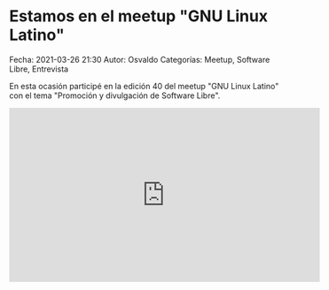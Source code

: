 Estamos en el meetup "GNU Linux Latino"
==================================

Fecha: 2021-03-26 21:30
Autor: Osvaldo
Categorías: Meetup, Software Libre, Entrevista

En esta ocasión participé en la edición 40 del meetup "GNU Linux Latino" con el tema "Promoción y divulgación de Software Libre".

<center>
<iframe width="560" height="315" src="https://www.youtube.com/embed/Aju0ZVPrWAA?si=vYI5eZpJ3mPSRHzG" title="YouTube video player" frameborder="0" allow="accelerometer; autoplay; clipboard-write; encrypted-media; gyroscope; picture-in-picture; web-share" referrerpolicy="strict-origin-when-cross-origin" allowfullscreen></iframe>
</center>


